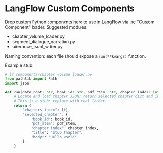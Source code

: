 # LangFlow Custom Components

Drop custom Python components here to use in LangFlow via the "Custom Component" loader. Suggested modules:

- chapter_volume_loader.py
- segment_dialogue_narration.py
- utterance_jsonl_writer.py

Naming convention: each file should expose a `run(**kwargs)` function.

Example stub:

```python
# lf_components/chapter_volume_loader.py
from pathlib import Path
import json

def run(data_root: str, book_id: str, pdf_stem: str, chapter_index: int):
    # Locate and load chapter JSON; return selected chapter dict and index list
    # This is a stub: replace with real loader.
    return {
        "chapters_index": [0],
        "selected_chapter": {
            "book_id": book_id,
            "pdf_stem": pdf_stem,
            "chapter_index": chapter_index,
            "title": "Stub Chapter",
            "body": "Hello world"
        }
    }
```
